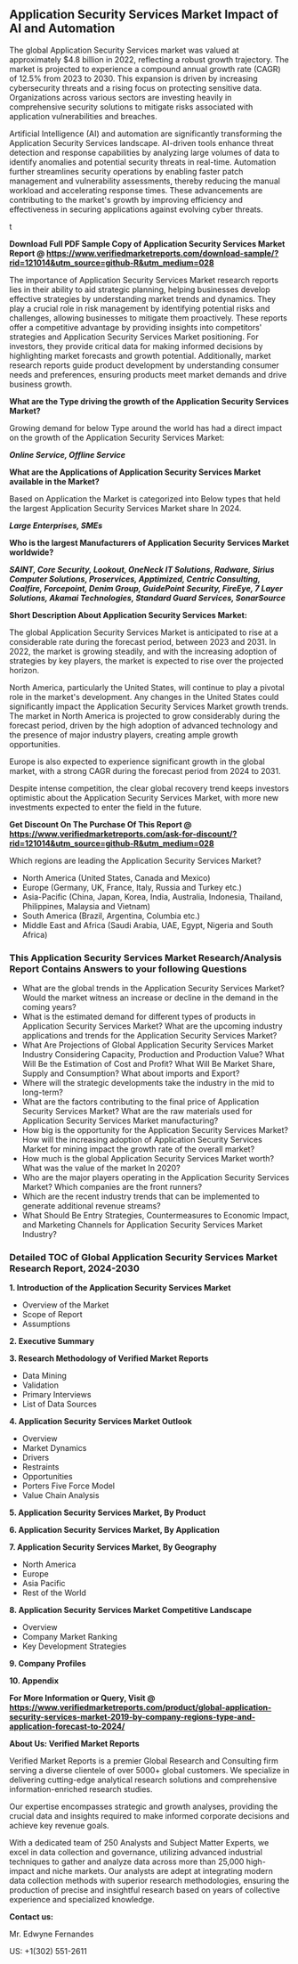 <h2>Application Security Services Market Impact of AI and Automation</h2><p>The global Application Security Services market was valued at approximately $4.8 billion in 2022, reflecting a robust growth trajectory. The market is projected to experience a compound annual growth rate (CAGR) of 12.5% from 2023 to 2030. This expansion is driven by increasing cybersecurity threats and a rising focus on protecting sensitive data. Organizations across various sectors are investing heavily in comprehensive security solutions to mitigate risks associated with application vulnerabilities and breaches.</p><p>Artificial Intelligence (AI) and automation are significantly transforming the Application Security Services landscape. AI-driven tools enhance threat detection and response capabilities by analyzing large volumes of data to identify anomalies and potential security threats in real-time. Automation further streamlines security operations by enabling faster patch management and vulnerability assessments, thereby reducing the manual workload and accelerating response times. These advancements are contributing to the market's growth by improving efficiency and effectiveness in securing applications against evolving cyber threats.</p>t</p><p id="" class=""><strong>Download Full PDF Sample Copy of Application Security Services Market Report @ <a href="https://www.verifiedmarketreports.com/download-sample/?rid=121014&utm_source=github-R&utm_medium=028" target="_blank">https://www.verifiedmarketreports.com/download-sample/?rid=121014&utm_source=github-R&utm_medium=028</a></strong></p><p>The importance of&nbsp;Application Security Services Market research reports lies in their ability to aid strategic planning, helping businesses develop effective strategies by understanding market trends and dynamics. They play a crucial role in risk management by identifying potential risks and challenges, allowing businesses to mitigate them proactively. These reports offer a competitive advantage by providing insights into competitors' strategies and Application Security Services Market positioning. For investors, they provide critical data for making informed decisions by highlighting market forecasts and growth potential. Additionally, market research reports guide product development by understanding consumer needs and preferences, ensuring products meet market demands and drive business growth.</p><p><strong>What are the&nbsp;Type driving the growth of the Application Security Services Market?</strong></p><p id="" class="">Growing demand for below Type around the world has had a direct impact on the growth of the Application Security Services Market:</p><em><strong>Online Service, Offline Service</strong></em></p><strong>What are the&nbsp;Applications&nbsp;of Application Security Services Market available in the Market?</strong></p><p id="" class="">Based on Application the Market is categorized into Below types that held the largest Application Security Services Market share In 2024.</p><em><strong>Large Enterprises, SMEs</strong></em></p><strong>Who is the largest Manufacturers of Application Security Services Market worldwide?</strong></p><p><em><strong>SAINT, Core Security, Lookout, OneNeck IT Solutions, Radware, Sirius Computer Solutions, Proservices, Apptimized, Centric Consulting, Coalfire, Forcepoint, Denim Group, GuidePoint Security, FireEye, 7 Layer Solutions, Akamai Technologies, Standard Guard Services, SonarSource</strong></em></p><p id="" class=""><strong>Short Description About Application Security Services Market:</strong></p><p>The global Application Security Services Market is anticipated to rise at a considerable rate during the forecast period, between 2023 and 2031. In 2022, the market is growing steadily, and with the increasing adoption of strategies by key players, the market is expected to rise over the projected horizon.</p><p>North America, particularly the United States, will continue to play a pivotal role in the market's development. Any changes in the United States could significantly impact the Application Security Services Market growth trends. The market in North America is projected to grow considerably during the forecast period, driven by the high adoption of advanced technology and the presence of major industry players, creating ample growth opportunities.</p><p>Europe is also expected to experience significant growth in the global market, with a strong CAGR during the forecast period from 2024 to 2031.</p><p>Despite intense competition, the clear global recovery trend keeps investors optimistic about the Application Security Services Market, with more new investments expected to enter the field in the future.</p><p id="" class=""><strong>Get Discount On The Purchase Of This Report @ <a href="https://www.verifiedmarketreports.com/ask-for-discount/?rid=121014&utm_source=github-R&utm_medium=028" target="_blank">https://www.verifiedmarketreports.com/ask-for-discount/?rid=121014&utm_source=github-R&utm_medium=028</a></strong></p>Which regions are leading the Application Security Services Market?</p><ul><li>North America (United States, Canada and Mexico)</li><li>Europe (Germany, UK, France, Italy, Russia and Turkey etc.)</li><li>Asia-Pacific (China, Japan, Korea, India, Australia, Indonesia, Thailand, Philippines, Malaysia and Vietnam)</li><li>South America (Brazil, Argentina, Columbia etc.)</li><li>Middle East and Africa (Saudi Arabia, UAE, Egypt, Nigeria and South Africa)</li></ul><h3 id="" class="">This Application Security Services Market Research/Analysis Report Contains Answers to your following Questions</h3><ul><li>What are the global trends in the Application Security Services Market? Would the market witness an increase or decline in the demand in the coming years?</li><li>What is the estimated demand for different types of products in Application Security Services Market? What are the upcoming industry applications and trends for the Application Security Services Market?</li><li>What Are Projections of Global Application Security Services Market Industry Considering Capacity, Production and Production Value? What Will Be the Estimation of Cost and Profit? What Will Be Market Share, Supply and Consumption? What about imports and Export?</li><li>Where will the strategic developments take the industry in the mid to long-term?</li><li>What are the factors contributing to the final price of Application Security Services Market? What are the raw materials used for Application Security Services Market manufacturing?</li><li>How big is the opportunity for the Application Security Services Market? How will the increasing adoption of Application Security Services Market for mining impact the growth rate of the overall market?</li><li>How much is the global Application Security Services Market worth? What was the value of the market In 2020?</li><li>Who are the major players operating in the Application Security Services Market? Which companies are the front runners?</li><li>Which are the recent industry trends that can be implemented to generate additional revenue streams?</li><li>What Should Be Entry Strategies, Countermeasures to Economic Impact, and Marketing Channels for Application Security Services Market Industry?</li></ul><h3 id="" class="">Detailed TOC of Global Application Security Services Market Research Report, 2024-2030</h3><p id="" class=""><strong>1. Introduction of the Application Security Services Market</strong></p><ul><li>Overview of the Market</li><li>Scope of Report</li><li>Assumptions</li></ul><p id="" class=""><strong>2. Executive Summary</strong></p><p id="" class=""><strong>3. Research Methodology of Verified Market Reports</strong></p><ul><li>Data Mining</li><li>Validation</li><li>Primary Interviews</li><li>List of Data Sources</li></ul><p id="" class=""><strong>4. Application Security Services Market Outlook</strong></p><ul><li>Overview</li><li>Market Dynamics</li><li>Drivers</li><li>Restraints</li><li>Opportunities</li><li>Porters Five Force Model</li><li>Value Chain Analysis</li></ul><p id="" class=""><strong>5. Application Security Services Market, By Product</strong></p><p id="" class=""><strong>6. Application Security Services Market, By Application</strong></p><p id="" class=""><strong>7. Application Security Services Market, By Geography</strong></p><ul><li>North America</li><li>Europe</li><li>Asia Pacific</li><li>Rest of the World</li></ul><p id="" class=""><strong>8. Application Security Services Market Competitive Landscape</strong></p><ul><li>Overview</li><li>Company Market Ranking</li><li>Key Development Strategies</li></ul><p id="" class=""><strong>9. Company Profiles</strong></p><p id="" class=""><strong>10. Appendix</strong></p><p id="" class=""><strong>For More Information or Query, Visit @ <a href="https://www.verifiedmarketreports.com/product/global-application-security-services-market-2019-by-company-regions-type-and-application-forecast-to-2024/" target="_blank">https://www.verifiedmarketreports.com/product/global-application-security-services-market-2019-by-company-regions-type-and-application-forecast-to-2024/</a></strong></p><p id="" class=""><strong>About Us: Verified Market Reports</strong></p><p id="" class="">Verified Market Reports is a premier Global Research and Consulting firm serving a diverse clientele of over 5000+ global customers. We specialize in delivering cutting-edge analytical research solutions and comprehensive information-enriched research studies.</p><p id="" class="">Our expertise encompasses strategic and growth analyses, providing the crucial data and insights required to make informed corporate decisions and achieve key revenue goals.</p><p id="" class="">With a dedicated team of 250 Analysts and Subject Matter Experts, we excel in data collection and governance, utilizing advanced industrial techniques to gather and analyze data across more than 25,000 high-impact and niche markets. Our analysts are adept at integrating modern data collection methods with superior research methodologies, ensuring the production of precise and insightful research based on years of collective experience and specialized knowledge.</p><p id="" class=""><strong>Contact us:</strong></p><p id="" class="">Mr. Edwyne Fernandes</p><p id="" class="">US: +1(302) 551-2611</p>